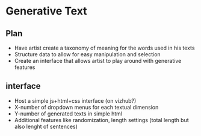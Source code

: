 # Generative Text

## Plan

- Have artist create a taxonomy of meaning for the words used in his texts
- Structure data to allow for easy manipulation and selection
- Create an interface that allows artist to play around with generative features

## interface
- Host a simple js+html+css interface (on vizhub?)
- X-number of dropdown menus for each textual dimension
- Y-number of generated texts in simple html
- Additional features like randomization, length settings (total length but also lenght of sentences)
